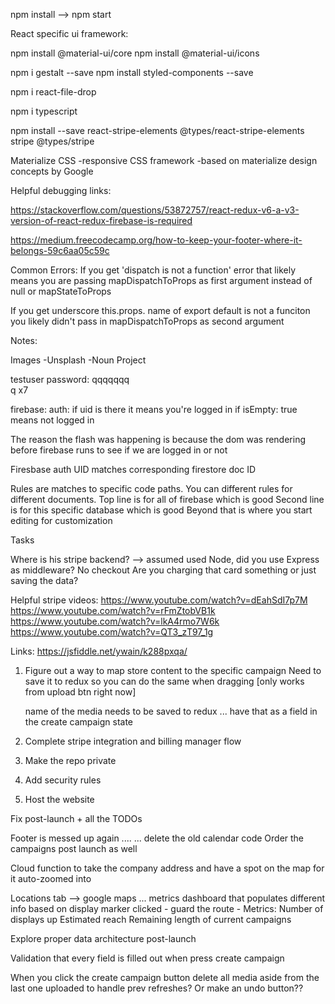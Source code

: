 npm install --> npm start

React specific ui framework:

npm install @material-ui/core
npm install @material-ui/icons


npm i gestalt --save
npm install styled-components --save


npm i react-file-drop

npm i typescript

npm install --save react-stripe-elements @types/react-stripe-elements stripe @types/stripe


Materialize CSS
-responsive CSS framework
-based on materialize design concepts by Google

Helpful debugging links:

https://stackoverflow.com/questions/53872757/react-redux-v6-a-v3-version-of-react-redux-firebase-is-required

https://medium.freecodecamp.org/how-to-keep-your-footer-where-it-belongs-59c6aa05c59c

Common Errors:
If you get 'dispatch is not a function' error that likely means you are passing mapDispatchToProps as first argument instead of null or mapStateToProps

If you get underscore this.props. name of export default is not a funciton you likely didn't pass in mapDispatchToProps as second argument


Notes:

Images
-Unsplash
-Noun Project

testuser password: qqqqqqq  
q x7

firebase: auth: if uid is there it means you're logged in
  if isEmpty: true means not logged in

The reason the flash was happening is because the dom was rendering before firebase runs to see if we are logged in or not

Firesbase auth UID matches corresponding firestore doc ID

Rules are matches to specific code paths. You can different rules for different documents.
  Top line is for all of firebase which is good
  Second line is for this specific database which is good
  Beyond that is where you start editing for customization



Tasks


Where is his stripe backend? --> assumed used Node, did you use Express as middleware?
No checkout
Are you charging that card something or just saving the data?

Helpful stripe videos:
https://www.youtube.com/watch?v=dEahSdI7p7M
https://www.youtube.com/watch?v=rFmZtobVB1k
https://www.youtube.com/watch?v=lkA4rmo7W6k
https://www.youtube.com/watch?v=QT3_zT97_1g

Links:
https://jsfiddle.net/ywain/k288pxqa/




1. Figure out a way to map store content to the specific campaign
      Need to save it to redux so you can do the same when dragging [only works from upload btn right now]



      name of the media needs to be saved to redux ... have that as a field in the create campaign state

3. Complete stripe integration and billing manager flow



4. Make the repo private
5. Add security rules
6. Host the website




Fix post-launch + all the TODOs

Footer is messed up again ....
    ... delete the old calendar code
Order the campaigns post launch as well

Cloud function to take the company address and have a spot on the map for it auto-zoomed into

Locations tab --> google maps ... metrics dashboard that populates different info based on display marker clicked
    - guard the route
    - Metrics:
      Number of displays up
      Estimated reach
      Remaining length of current campaigns

Explore proper data architecture post-launch

Validation that every field is filled out when press create campaign

When you click the create campaign button delete all media aside from the last one uploaded to handle prev refreshes?
  Or make an undo button??
